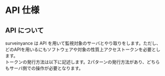 # API 仕様

## API について

surveinyance は API を用いて監視対象のサーバとやり取りをします。ただし、どのAPIを用いるにもソフトウェアや対象の性質上アクセストークンを必要とします。  
トークンの発行方法は以下に記述します。2パターンの発行方法があり、どちらもサーバ側での操作が必要となります。

##